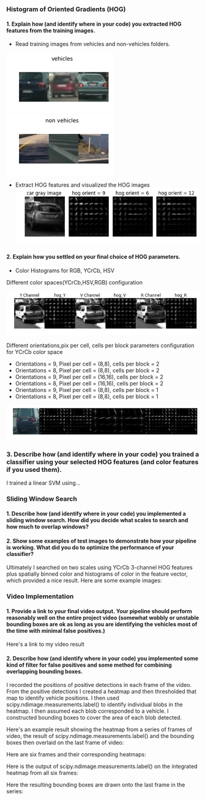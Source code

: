 ### Histogram of Oriented Gradients (HOG)


#### 1. Explain how (and identify where in your code) you extracted HOG features from the training images.
* Read training images from vehicles and non-vehicles folders.

![](./output_images/car_imgs.png)
![](./output_images/notcar_imgs.png)

* Extract HOG features and visualized the HOG images
![](./output_images/hog_orient_car.png)



#### 2. Explain how you settled on your final choice of HOG parameters.

* Color Histograms for RGB, YCrCb, HSV

Different color spaces(YCrCb,HSV,RGB) configuration

![](./output_images/hog_colorspace_car.png)

Different orientations,pix per cell, cells per block parameters configuration for YCrCb color space

* Orientations = 9, Pixel per cell = (8,8), cells per block = 2  
* Orientations = 8, Pixel per cell = (8,8), cells per block = 2
* Orientations = 9, Pixel per cell = (16,16), cells per block = 2
* Orientations = 8, Pixel per cell = (16,16), cells per block = 2
* Orientations = 9, Pixel per cell = (8,8), cells per block = 1
* Orientations = 8, Pixel per cell = (8,8), cells per block = 1

![](./output_images/hog_YCrCb_orient_cells_per_block.png)

### 3. Describe how (and identify where in your code) you trained a classifier using your selected HOG features (and color features if you used them).

I trained a linear SVM using...

### Sliding Window Search

#### 1. Describe how (and identify where in your code) you implemented a sliding window search. How did you decide what scales to search and how much to overlap windows?

#### 2. Show some examples of test images to demonstrate how your pipeline is working. What did you do to optimize the performance of your classifier?

Ultimately I searched on two scales using YCrCb 3-channel HOG features plus spatially binned color and histograms of color in the feature vector, which provided a nice result. Here are some example images:


### Video Implementation

#### 1. Provide a link to your final video output. Your pipeline should perform reasonably well on the entire project video (somewhat wobbly or unstable bounding boxes are ok as long as you are identifying the vehicles most of the time with minimal false positives.)

Here's a link to my video result

#### 2. Describe how (and identify where in your code) you implemented some kind of filter for false positives and some method for combining overlapping bounding boxes.

I recorded the positions of positive detections in each frame of the video. From the positive detections I created a heatmap and then thresholded that map to identify vehicle positions. I then used scipy.ndimage.measurements.label() to identify individual blobs in the heatmap. I then assumed each blob corresponded to a vehicle. I constructed bounding boxes to cover the area of each blob detected.

Here's an example result showing the heatmap from a series of frames of video, the result of scipy.ndimage.measurements.label() and the bounding boxes then overlaid on the last frame of video:

Here are six frames and their corresponding heatmaps:


Here is the output of scipy.ndimage.measurements.label() on the integrated heatmap from all six frames:


Here the resulting bounding boxes are drawn onto the last frame in the series:
